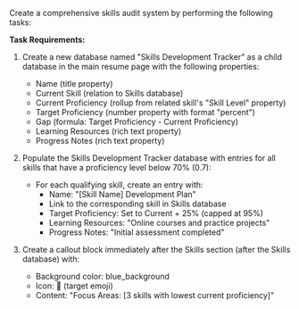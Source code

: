 Create a comprehensive skills audit system by performing the following tasks:

**Task Requirements:**
1. Create a new database named "Skills Development Tracker" as a child database in the main resume page with the following properties:
   - Name (title property)
   - Current Skill (relation to Skills database)
   - Current Proficiency (rollup from related skill's "Skill Level" property)
   - Target Proficiency (number property with format "percent")
   - Gap (formula: Target Proficiency - Current Proficiency)
   - Learning Resources (rich text property)
   - Progress Notes (rich text property)

2. Populate the Skills Development Tracker database with entries for all skills that have a proficiency level below 70% (0.7):
   - For each qualifying skill, create an entry with:
     - Name: "[Skill Name] Development Plan"
     - Link to the corresponding skill in Skills database
     - Target Proficiency: Set to Current + 25% (capped at 95%)
     - Learning Resources: "Online courses and practice projects"
     - Progress Notes: "Initial assessment completed"

3. Create a callout block immediately after the Skills section (after the Skills database) with:
   - Background color: blue_background
   - Icon: 🎯 (target emoji)
   - Content: "Focus Areas: [3 skills with lowest current proficiency]"